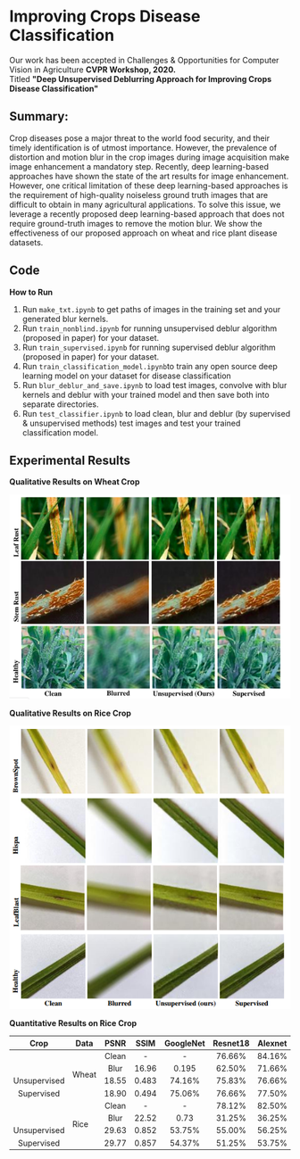 # Improving Crops Disease Classification
Our work has been accepted in Challenges & Opportunities for Computer Vision in Agriculture **CVPR Workshop, 2020.** 
<br /> Titled **"Deep Unsupervised Deblurring Approach for Improving Crops Disease Classification"** 
<br />
## Summary:
Crop diseases pose a major threat to the world food security, and their timely identification is of utmost importance. However, the prevalence of distortion and motion blur in the crop images during image acquisition make image enhancement a mandatory step. Recently, deep learning-based approaches have shown the state of the art results for image enhancement. However, one critical limitation of these deep learning-based approaches is the requirement of high-quality noiseless ground truth images
that are difficult to obtain in many agricultural applications. To solve this issue, we leverage a recently proposed deep
learning-based approach that does not require ground-truth images to remove the motion blur. We show the effectiveness of our proposed approach on wheat and rice plant disease datasets.

## Code
**How to Run**
1. Run `make_txt.ipynb`  to get paths of images in the training set and your generated blur kernels.
2. Run `train_nonblind.ipynb`  for running unsupervised deblur algorithm (proposed in paper) for your dataset.
3. Run `train_supervised.ipynb`  for running supervised deblur algorithm (proposed in paper) for your dataset.
4. Run `train_classification_model.ipynb`to train any open source deep learning model on your dataset for disease classification
5. Run `blur_deblur_and_save.ipynb` to load test images, convolve with blur kernels and deblur with your trained model and then save  both into separate directories.
6. Run `test_classifier.ipynb` to load clean, blur and deblur (by supervised & unsupervised methods) test images and test your trained classification model.

## Experimental Results
**Qualitative Results on Wheat Crop**
<p align="center">
  <img src="./Images/wheat_quality.png" width="600" title="Qualitative result on wheat data">
</p>

**Qualitative Results on Rice Crop**
<p align="center">
  <img src="./Images/rice_quality.png" width="600" title="Qualitative result on wheat data">
</p>


**Quantitative Results on Rice Crop**

  | Crop | Data   | PSNR  | SSIM  | GoogleNet | Resnet18 | Alexnet | VGG11   | Squeezenet | Densenet |
  | :---: | :---:  | :---: | :---: | :---:     |  :---:   | :---:   | :---:   | :---:      | :---:    |
  |<td rowspan=4> Wheat</td>  | Clean  |  -    |  -    |  76.66%   |   84.16% |  78.33% |  68.33% |   83.33%   |  78.33% |
         | Blur   | 16.96 | 0.195 |  62.50%   |   71.66% |  59.16% |  46.66% |   65.00%   |  58.33%  |
   | Unsupervised | 18.55 | 0.483 |  74.16%   |   75.83% |  76.66% |  67.50% |   77.50%   |  73.33%  |
   | Supervised   | 18.90 | 0.494 |  75.06%   |   76.66% |  77.50% |  67.50% |   78.33%   |  74.16%  |
  |<td rowspan=4> Rice </td>| Clean  |   -   |  -    |  78.12%   |   82.50% |  56.25% |  83.75% |   77.50%   |  81.87%  |
         | Blur   | 22.52 | 0.73  |  31.25%   |   36.25% |  40.62% |  26.25% |   25.62%   |  30.00%  |
   | Unsupervised | 29.63 | 0.852 |  53.75%   |   55.00% |  56.25% |  52.50% |   52.50%   |  57.50%  |
   | Supervised   | 29.77 | 0.857 |  54.37%   |   51.25% |  53.75% |  56.25% |   46.83%   |  61.25%  |


